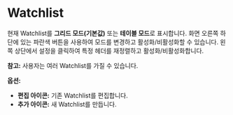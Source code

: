 # **Watchlist**

현재 Watchlist를 **그리드 모드(기본값)** 또는 **테이블 모드**로 표시합니다. 
화면 오른쪽 하단에 있는 파란색 버튼을 사용하여 모드를 변경하고 활성화/비활성화할 수 있습니다.
왼쪽 상단에서 설정을 클릭하여 특정 헤더를 재정렬하고 활성화/비활성화합니다.

**참고:** 사용자는 여러 Watchlist를 가질 수 있습니다.

**옵션:**
- **편집 아이콘:** 기존 Watchlist를 편집합니다.
- **추가 아이콘:** 새 Watchlist를 만듭니다.
